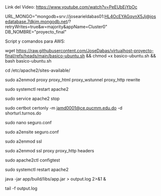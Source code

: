 Link del Video: https://www.youtube.com/watch?v=PeEUbEjYbOc

URL_MONGO="mongodb+srv://josearieldabas01:HL4OcEYAGqynX5Jj@josedatabase.7dkjm.mongodb.net/?retryWrites=true&w=majority&appName=Cluster0"
DB_NOMBRE="proyecto_final"

Script y comandos para AWS:

wget https://raw.githubusercontent.com/JoseDabas/virtualhost-proyecto-final/refs/heads/main/basico-ubuntu.sh && chmod +x basico-ubuntu.sh && bash basico-ubuntu.sh

cd /etc/apache2/sites-available/

sudo a2enmod proxy proxy_html  proxy_wstunnel proxy_http rewrite

sudo systemctl restart apache2

sudo service apache2 stop

sudo certbot certonly -m jamd0001@ce.pucmm.edu.do -d shorturl.turnos.do

sudo nano seguro.conf 

sudo a2ensite seguro.conf

sudo a2enmod ssl

sudo a2enmod ssl proxy proxy_http headers

sudo apache2ctl configtest

sudo systemctl restart apache2

java -jar app/build/libs/app.jar > output.log 2>&1 &

tail -f output.log


